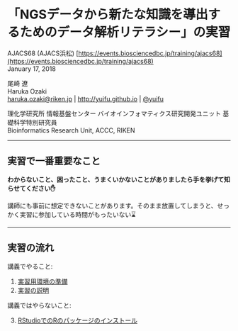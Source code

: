 # 「NGSデータから新たな知識を導出するためのデータ解析リテラシー」の実習

AJACS68 (AJACS浜松) [https://events.biosciencedbc.jp/training/ajacs68](https://events.biosciencedbc.jp/training/ajacs68)  
January 17, 2018

尾崎 遼  
Haruka Ozaki  
haruka.ozaki@riken.jp | http://yuifu.github.io | [@yuifu](https://twitter.com/yuifu)

理化学研究所 情報基盤センター バイオインフォマティクス研究開発ユニット 基礎科学特別研究員  
Bioinformatics Research Unit, ACCC, RIKEN

-----

## 実習で一番重要なこと

__わからないこと、困ったこと、うまくいかないことがありましたら手を挙げて知らせてください✋__

講師にも事前に想定できないことがあります。そのまま放置してしまうと、せっかく実習に参加している時間がもったいない⌛️


----

## 実習の流れ

講義でやること:

1. [実習用環境の準備](tutorial_00_prepare_environment.md)
2. [実習の説明](tutorial_01_run_jupyter_notebook.md)

講義ではやらないこと:

3. [RStudioでのRのパッケージのインストール](tutorial_10_install_R_packages.md)
